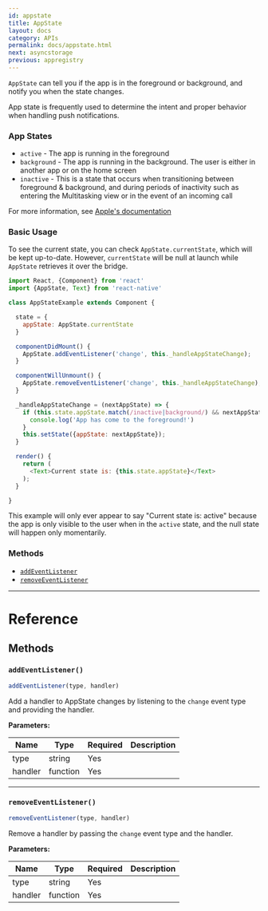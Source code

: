 ```yaml
---
id: appstate
title: AppState
layout: docs
category: APIs
permalink: docs/appstate.html
next: asyncstorage
previous: appregistry
---
```


`AppState` can tell you if the app is in the foreground or background, and notify you when the state changes.

App state is frequently used to determine the intent and proper behavior when handling push notifications.

### App States

- `active` - The app is running in the foreground
- `background` - The app is running in the background. The user is either
  in another app or on the home screen
- `inactive` - This is a state that occurs when transitioning between foreground & background, and during periods of inactivity such as entering the Multitasking view or in the event of an incoming call

For more information, see [Apple's documentation](https://developer.apple.com/library/ios/documentation/iPhone/Conceptual/iPhoneOSProgrammingGuide/TheAppLifeCycle/TheAppLifeCycle.html)

### Basic Usage

To see the current state, you can check `AppState.currentState`, which will be kept up-to-date. However, `currentState` will be null at launch while `AppState` retrieves it over the bridge.

```javascript
import React, {Component} from 'react'
import {AppState, Text} from 'react-native'

class AppStateExample extends Component {

  state = {
    appState: AppState.currentState
  }

  componentDidMount() {
    AppState.addEventListener('change', this._handleAppStateChange);
  }

  componentWillUnmount() {
    AppState.removeEventListener('change', this._handleAppStateChange);
  }

  _handleAppStateChange = (nextAppState) => {
    if (this.state.appState.match(/inactive|background/) && nextAppState === 'active') {
      console.log('App has come to the foreground!')
    }
    this.setState({appState: nextAppState});
  }

  render() {
    return (
      <Text>Current state is: {this.state.appState}</Text>
    );
  }

}
```

This example will only ever appear to say "Current state is: active" because the app is only visible to the user when in the `active` state, and the null state will happen only momentarily.


### Methods

- [`addEventListener`](docs/appstate.html#addeventlistener)
- [`removeEventListener`](docs/appstate.html#removeeventlistener)


---

# Reference

## Methods

### `addEventListener()`

```javascript
addEventListener(type, handler)
```

Add a handler to AppState changes by listening to the `change` event type and providing the handler.

**Parameters:**

| Name | Type | Required | Description |
| - | - | - | - |
| type | string | Yes |  |
| handler | function | Yes |  |

---

### `removeEventListener()`

```javascript
removeEventListener(type, handler)
```

Remove a handler by passing the `change` event type and the handler.

**Parameters:**

| Name | Type | Required | Description |
| - | - | - | - |
| type | string | Yes |  |
| handler | function | Yes |  |
